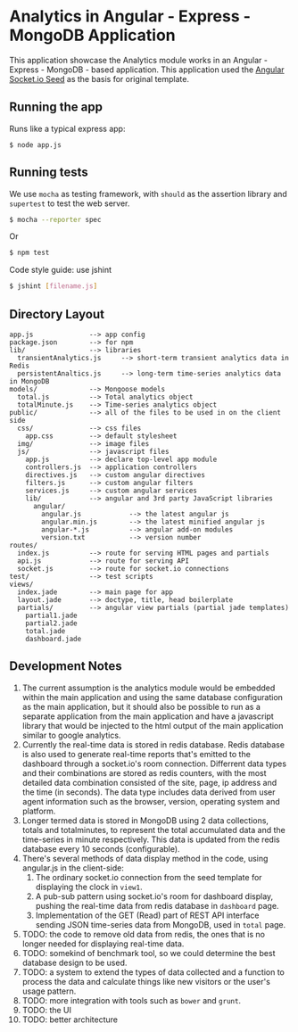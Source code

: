 # Analytics in Angular - Express - MongoDB Application

This application showcase the Analytics module works in an Angular - Express - MongoDB - based
application. This application used the [Angular Socket.io Seed](https://github.com/btford/angular-socket-io-seed)
as the basis for original template.

## Running the app

Runs like a typical express app:

    $ node app.js

## Running tests

We use `mocha` as testing framework, with `should` as the assertion library and `supertest` to test the web server.

```sh
$ mocha --reporter spec
```

Or

```sh
$ npm test
```

Code style guide: use jshint

```sh
$ jshint [filename.js]
```

## Directory Layout

    app.js              --> app config
    package.json        --> for npm
    lib/                --> libraries
      transientAnalytics.js     --> short-term transient analytics data in Redis
      persistentAnaltics.js     --> long-term time-series analytics data in MongoDB
    models/             --> Mongoose models
      total.js          --> Total analytics object
      totalMinute.js    --> Time-series analytics object
    public/             --> all of the files to be used in on the client side
      css/              --> css files
        app.css         --> default stylesheet
      img/              --> image files
      js/               --> javascript files
        app.js          --> declare top-level app module
        controllers.js  --> application controllers
        directives.js   --> custom angular directives
        filters.js      --> custom angular filters
        services.js     --> custom angular services
        lib/            --> angular and 3rd party JavaScript libraries
          angular/
            angular.js            --> the latest angular js
            angular.min.js        --> the latest minified angular js
            angular-*.js          --> angular add-on modules
            version.txt           --> version number
    routes/
      index.js          --> route for serving HTML pages and partials
      api.js            --> route for serving API
      socket.js         --> route for socket.io connections
    test/               --> test scripts
    views/
      index.jade        --> main page for app
      layout.jade       --> doctype, title, head boilerplate
      partials/         --> angular view partials (partial jade templates)
        partial1.jade
        partial2.jade
        total.jade
        dashboard.jade

## Development Notes

 1. The current assumption is the analytics module would be embedded within the main application and using the same database
    configuration as the main application, but it should also be possible to run as a separate application from the main application
    and have a javascript library that would be injected to the html output of the main application similar to google analytics.
 2. Currently the real-time data is stored in redis database. Redis database is also used to generate real-time reports that's emitted
    to the dashboard through a socket.io's room connection. Differrent data types and their combinations are stored as redis counters,
    with the most detailed data combination consisted of the site, page, ip address and the time (in seconds). The data type includes
    data derived from user agent information such as the browser, version, operating system and platform.
 3. Longer termed data is stored in MongoDB using 2 data collections, totals and totalminutes, to represent the total accumulated
    data and the time-series in minute respectively. This data is updated from the redis database every 10 seconds (configurable).
 4. There's several methods of data display method in the code, using angular.js in the client-side:
     1. The ordinary socket.io connection from the seed template for displaying the clock in `view1`.
     2. A pub-sub pattern using socket.io's room for dashboard display, pushing the real-time data from redis database in `dashboard` page.
     3. Implementation of the GET (Read) part of REST API interface sending JSON time-series data from MongoDB, used in `total` page.
 5. TODO: the code to remove old data from redis, the ones that is no longer needed for displaying real-time data.
 6. TODO: somekind of benchmark tool, so we could determine the best database design to be used.
 7. TODO: a system to extend the types of data collected and a function to process the data and calculate things like new visitors
    or the user's usage pattern.
 8. TODO: more integration with tools such as `bower` and `grunt`.
 9. TODO: the UI
10. TODO: better architecture
